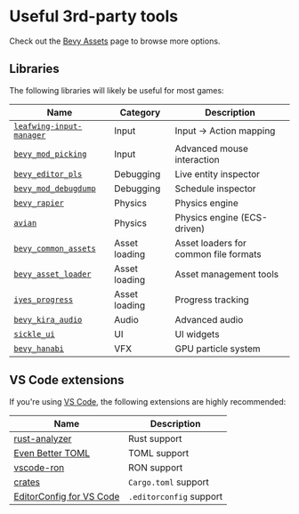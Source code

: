 # Useful 3rd-party tools

Check out the [Bevy Assets](https://bevyengine.org/assets/) page to browse more options.

## Libraries

The following libraries will likely be useful for most games:

| Name                                                                                   | Category      | Description                           |
| -------------------------------------------------------------------------------------- | ------------- | ------------------------------------- |
| [`leafwing-input-manager`](https://github.com/Leafwing-Studios/leafwing-input-manager) | Input         | Input -> Action mapping               |
| [`bevy_mod_picking`](https://github.com/aevyrie/bevy_mod_picking)                      | Input         | Advanced mouse interaction            |
| [`bevy_editor_pls`](https://github.com/jakobhellermann/bevy_editor_pls)                | Debugging     | Live entity inspector                 |
| [`bevy_mod_debugdump`](https://github.com/jakobhellermann/bevy_mod_debugdump)          | Debugging     | Schedule inspector                    |
| [`bevy_rapier`](https://github.com/dimforge/bevy_rapier)                               | Physics       | Physics engine                        |
| [`avian`](https://github.com/Jondolf/avian)                                            | Physics       | Physics engine (ECS-driven)           |
| [`bevy_common_assets`](https://github.com/NiklasEi/bevy_common_assets)                 | Asset loading | Asset loaders for common file formats |
| [`bevy_asset_loader`](https://github.com/NiklasEi/bevy_asset_loader)                   | Asset loading | Asset management tools                |
| [`iyes_progress`](https://github.com/IyesGames/iyes_progress)                          | Asset loading | Progress tracking                     |
| [`bevy_kira_audio`](https://github.com/NiklasEi/bevy_kira_audio)                       | Audio         | Advanced audio                        |
| [`sickle_ui`](https://github.com/UmbraLuminosa/sickle_ui)                              | UI            | UI widgets                            |
| [`bevy_hanabi`](https://github.com/djeedai/bevy_hanabi)                                | VFX           | GPU particle system                   |

## VS Code extensions

If you're using [VS Code](https://code.visualstudio.com/), the following extensions are highly recommended:

| Name                                                                                                      | Description             |
|-----------------------------------------------------------------------------------------------------------|-------------------------|
| [rust-analyzer](https://marketplace.visualstudio.com/items?itemName=rust-lang.rust-analyzer)              | Rust support            |
| [Even Better TOML](https://marketplace.visualstudio.com/items?itemName=tamasfe.even-better-toml)          | TOML support            |
| [vscode-ron](https://marketplace.visualstudio.com/items?itemName=a5huynh.vscode-ron)                      | RON support             |
| [crates](https://marketplace.visualstudio.com/items?itemName=serayuzgur.crates)                           | `Cargo.toml` support    |
| [EditorConfig for VS Code](https://marketplace.visualstudio.com/items?itemName=EditorConfig.EditorConfig) | `.editorconfig` support |
